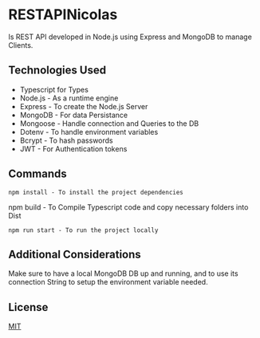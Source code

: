 # RESTAPINicolas

Is REST API developed in Node.js using Express and MongoDB to manage Clients.

## Technologies Used

- Typescript for Types
- Node.js - As a runtime engine
- Express - To create the Node.js Server
- MongoDB - For data Persistance
- Mongoose - Handle connection and Queries to the DB
- Dotenv - To handle environment variables
- Bcrypt - To hash passwords
- JWT - For Authentication tokens

## Commands

```
npm install - To install the project dependencies
```

npm build - To Compile Typescript code and copy necessary folders into Dist

```
npm run start - To run the project locally
```

## Additional Considerations

Make sure to have a local MongoDB DB up and running, and to use its connection String to setup the environment variable needed.

## License

[MIT](https://choosealicense.com/licenses/mit/)
